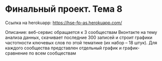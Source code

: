  # Финальный проект. Тема 8
 
 Ссылка на herokuapp: https://hse-fp-as.herokuapp.com/
 
 Описание: веб-сервис обращается к 3 сообществам Вконтакте на тему анализа данных, скачивает последние 300 записей и строит графики частотности ключевых слов по этой тематике (их набор – 18 штук). Для каждого сообщества представлен отдельный график и график-сравнение по всем сообществам
